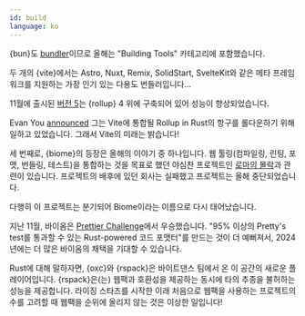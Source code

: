 ```yaml
---
id: build
language: ko
---
```


{bun}도 [bundler](https://bun.sh/docs/bundler)이므로 올해는 "Building Tools" 카테고리에 포함했습니다.

두 개의 {vite}에서는 Astro, Nuxt, Remix, SolidStart, SvelteKit와 같은 메타 프레임워크를 지원하는 가장 인기 있는 다용도 번들러입니다...

11월에 출시된 [버전 5](https://vitejs.dev/log/announcing-vite5)는 {rollup} 4 위에 구축되어 있어 성능이 향상되었습니다.

Evan You [announced](https://twitter.com/youyuxi/status/1709943106215530867) 그는 Vite에 통합될 Rollup in Rust의 항구를 롤다운하기 위해 일하고 있었습니다. 그래서 Vite의 미래는 밝습니다!

세 번째로, {biome}의 등장은 올해의 이야기 중 하나입니다. 웹 툴링(컴파일링, 린팅, 포맷, 번들링, 테스트)을 통합하는 것을 목표로 했던 야심찬 프로젝트인 [로마의 몰락](https://bytes.dev/archives/175)과 관련이 있습니다. 프로젝트의 배후에 있던 회사는 실패했고 프로젝트는 올해 중단되었습니다.

다행히 이 프로젝트는 분기되어 Biome이라는 이름으로 다시 태어났습니다.

지난 11월, 바이옴은 [Prettier Challenge](https://biomejs.dev/blog/biome-wins-prettier-challenge/)에서 우승했습니다. "95% 이상의 Pretty's test를 통과할 수 있는 Rust-powered 코드 포맷터"를 만드는 것이 더 예뻐져서, 2024년에는 더 많은 바이옴의 채택을 기대할 수 있습니다.

Rust에 대해 말하자면, {oxc}와 {rspack}은 바이트댄스 팀에서 온 이 공간의 새로운 플레이어입니다.
{rspack}은(는) 웹팩과 호환성을 제공하는 동시에 타의 추종을 불허하는 성능을 제공합니다. 라이징 스타즈를 시작한 이래 처음으로 웹팩을 사용하는 프로젝트의 수를 고려할 때 웹팩을 순위에 올리지 않는 것은 이상한 일입니다!
